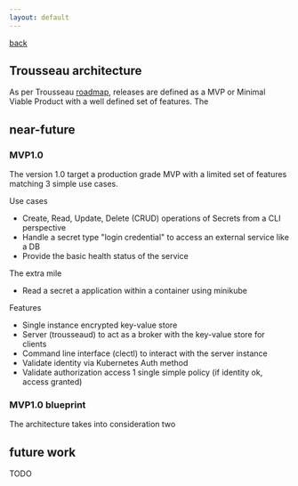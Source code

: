 ```yaml
--- 
layout: default
---
```


[back](./)

## Trousseau architecture

As per Trousseau [roadmap](./005-roadmap.html), releases are defined as a MVP or Minimal Viable Product with a well defined set of features. The 

## near-future 

### MVP1.0
The version 1.0 target a production grade MVP with a limited set of features matching 3 simple use cases.

Use cases
* Create, Read, Update, Delete (CRUD) operations of Secrets from a CLI perspective
* Handle a secret type "login credential" to access an external service like a DB
* Provide the basic health status of the service

The extra mile
* Read a secret a application within a container using minikube

Features
* Single instance encrypted key-value store 
* Server (trousseaud) to act as a broker with the key-value store for clients 
* Command line interface (clectl) to interact with the server instance
* Validate identity via Kubernetes Auth method
* Validate authorization access 1 single simple policy (if identity ok, access granted)

### MVP1.0 blueprint 
The architecture takes into consideration two 




## future work
TODO